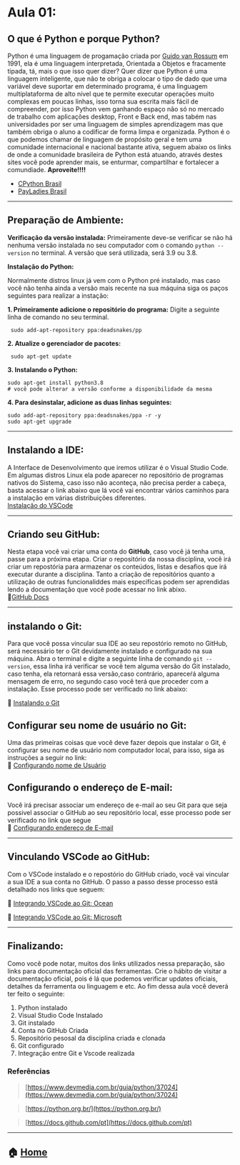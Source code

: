 # Aula 01:
## O que é Python e porque Python?
Python é uma linguagem de progamação criada por [Guido van Rossum](https://pt.wikipedia.org/wiki/Guido_van_Rossum) em 1991, ela é uma linguagem interpretada, Orientada a Objetos e fracamente tipada, tá,  mais o que isso quer dizer? Quer dizer que Python é uma linguagem inteligente, que não te obriga a colocar o tipo de dado que uma variável deve suportar em determinado programa, é uma linguagem multiplataforma de alto nível que te permite executar operações muito complexas em poucas linhas, isso torna sua escrita mais fácil de compreender, por isso Python vem ganhando espaço não só no mercado de trabalho com aplicações desktop, Front e Back end, mas tabém nas universidades por ser uma linguagem de simples aprendizagem mas que também obriga o aluno a codificar de forma limpa e organizada. Python é o que podemos chamar de linguagem de propósito geral e tem uma comunidade internacional e nacional bastante ativa, seguem abaixo os links de onde a comunidade brasileira de Python está atuando, através destes sites você pode aprender mais, se enturmar, compartilhar e fortalecer a comundiade. **Aproveite!!!!**

 * [CPython Brasil ](https://python.org.br/)
 * [PayLadies Brasil](https://brasil.pyladies.com/)
 
 ---
 
## Preparação de Ambiente:

**Verificação da versão instalada:**
Primeiramente deve-se verificar se não há nenhuma versão instalada no seu computador com o comando ```python --version``` no terminal. A versão que será utilizada, será 3.9 ou 3.8.

**Instalação do Python:**

Normalmente distros linux já vem com o Python pré instalado, mas caso você não tenha ainda a versão mais recente na sua máquina siga os paços seguintes para realizar a instação:

**1. Primeiramente adicione o repositório do programa:** Digite a seguinte  linha de comando no seu terminal.
```
 sudo add-apt-repository ppa:deadsnakes/pp
```
**2. Atualize o gerenciador de pacotes:** 
```
 sudo apt-get update
```

**3. Instalando o Python:** 
```
sudo apt-get install python3.8
# você pode alterar a versão conforme a disponibilidade da mesma
```

**4. Para desinstalar, adicione as duas linhas seguintes:** 
```
sudo add-apt-repository ppa:deadsnakes/ppa -r -y
sudo apt-get upgrade

```
---
## Instalando a IDE:
A Interface de Desenvolvimento que iremos utilizar é o Visual Studio Code. Em algumas distros Linux ela pode aparecer no repositório de programas nativos do Sistema, caso isso não aconteça, não precisa perder a cabeça, basta acessar o link abaixo que lá você vai encontrar vários caminhos para a instalação em várias distribuições diferentes.<br>
[Instalação do VSCode](https://code.visualstudio.com/docs/setup/linux)

---

## Criando seu GitHub:

Nesta etapa você vai criar uma conta do **GitHub**, caso você já tenha uma, passe para a próxima etapa. Criar o repositório da nossa disciplina, você irá criar um repostória para armazenar os conteúdos, listas e desafios que irá executar durante a disciplina. Tanto a criação de repositórios quanto a utilização de outras funcionaliddes mais especificas podem ser aprendidas lendo a documentação que você pode acessar no link abixo.<br>
:link:[GitHub Docs](https://docs.github.com/pt/github/getting-started-with-github/quickstart)

---

## instalando o Git:
Para que você possa vincular sua IDE ao seu repostório remoto no GitHub, será necessário ter o Git devidamente instalado e configurado na sua máquina. Abra o terminal e digite a seguinte linha de comando ```git --version```, essa linha irá verificar se você tem alguma versão do Git instalado, caso tenha, ela retornará essa versão,caso contrário, apareceŕá alguma mensagem de erro, no segundo caso você terá que proceder com a instalação. Esse processo  pode ser verificado no link abaixo:

:link:  [Instalando o Git](https://git-scm.com/download/linux)

## Configurar seu nome de usuário no Git:

Uma das primeiras coisas que você deve fazer depois que instalar o Git, é configurar seu nome de usuário nom computador local, para isso, siga as instruções a seguir no link:<br>
:link:  [Configurando nome de Usuário](https://docs.github.com/pt/github/using-git/setting-your-username-in-git)<br>

## Configurando o endereço de E-mail:

Você irá precisar associar um endereço de e-mail ao seu Git para que seja possivel associar o GitHub ao seu repositório local, esse processo pode ser verificado no link que segue<br>
:link:  [Configurando endereço de E-mail](https://docs.github.com/pt/github/setting-up-and-managing-your-github-user-account/setting-your-commit-email-address)

---

## Vinculando VSCode ao GitHub:
Com o VSCode instalado e o repostório do GitHub criado, você vai vincular a sua IDE a sua conta no GitHub. O passo a passo desse processo está detalhado nos links que seguem:

:link: [Integrando VSCode ao Git: Ocean](https://www.digitalocean.com/community/tutorials/how-to-use-git-integration-in-visual-studio-code-pt)

:link: [Integrando VSCode ao Git: Microsoft](https://docs.microsoft.com/pt-br/learn/modules/use-git-from-vs-code/)

---

## Finalizando:
Como você pode notar, muitos dos links utilizados nessa preparação, são links para documentação oficial das ferramentas. Crie o hábito de visitar a documentação oficial, pois é lá que podemos verificar updates oficiais, detalhes da ferramenta ou linguagem e etc. Ao fim dessa aula você deverá ter feito o seguinte:
1. Python instalado
2. Visual Studio Code Instalado
3. Git instalado
4. Conta no GitHub Criada
5. Repositório pesosal da disciplina criada e clonada
6. Git configurado
7. Integração entre Git e Vscode realizada

 ### Referências
 > [https://www.devmedia.com.br/guia/python/37024](https://www.devmedia.com.br/guia/python/37024)
 
 > [https://python.org.br/](https://python.org.br/)
 
 > [https://docs.github.com/pt](https://docs.github.com/pt)
---
:house: [Home](https://github.com/Evaldo-comp/Python-Mombaca)
---
